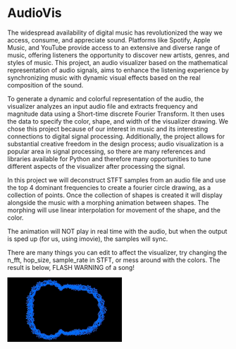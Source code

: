 # AudioVis

The widespread availability of digital music has revolutionized the way we access, consume, and appreciate sound. Platforms like Spotify, Apple Music, and YouTube provide access to an
extensive and diverse range of music, offering listeners the opportunity to discover new artists, genres, and styles of music. This project, an audio visualizer based on the mathematical 
representation of audio signals, aims to enhance the listening experience by synchronizing music with dynamic visual effects based on the real composition of the sound.

To generate a dynamic and colorful representation of the audio, the visualizer analyzes an input
audio file and extracts frequency and magnitude data using a Short-time discrete Fourier Transform. 
It then uses the data to specify the color, shape, and width of the visualizer drawing. 
We chose this project because of our interest in music and its interesting connections to digital signal processing.
Additionally, the project allows for substantial creative freedom in the design process; audio visualization is a popular area in signal processing, 
so there are many references and libraries available for Python and therefore many opportunities to tune different aspects of the visualizer after processing the signal.

In this project we will deconstruct STFT samples from an audio file and use the top 4 dominant frequencies to create a fourier circle drawing, as a collection of points. 
Once the collection of shapes is created it will display alongside the music with a morphing animation between shapes. 
The morphing will use linear interpolation for movement of the shape, and the color. 


The animation will NOT play in real time with the audio, but when the output is sped up (for us, using imovie), 
the samples will sync. 

There are many things you can edit to affect the visualizer, try changing the n_fft, hop_size, sample_rate in STFT, 
or mess around with the colors. 
The result is below, FLASH WARNING of a song! 


![](https://github.com/cmrooney135/AudioVis/blob/main/audioVisualizer%20.gif)